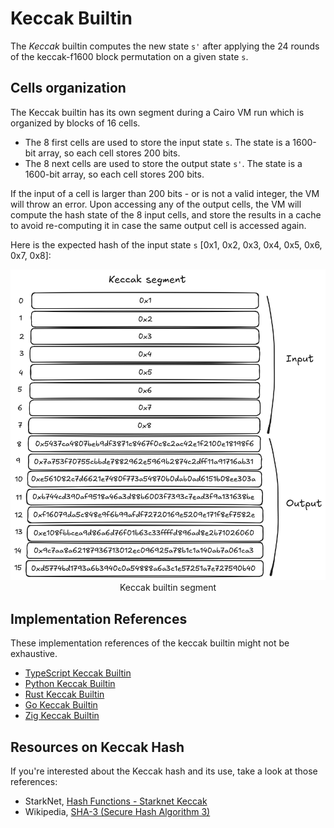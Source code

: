 # Keccak Builtin

The _Keccak_ builtin computes the new state `s'` after applying the 24 rounds of the keccak-f1600 block permutation on a given state `s`.

## Cells organization

The Keccak builtin has its own segment during a Cairo VM run which is organized by blocks of 16 cells.

- The 8 first cells are used to store the input state `s`. The state is a 1600-bit array, so each cell stores 200 bits.
- The 8 next cells are used to store the output state `s'`. The state is a 1600-bit array, so each cell stores 200 bits.

If the input of a cell is larger than 200 bits - or is not a valid integer, the VM will throw an
error. Upon accessing any of the output cells, the VM will compute the hash state of the 8 input
cells, and store the results in a cache to avoid re-computing it in case the same output cell is
accessed again.

Here is the expected hash of the input state `s` [0x1, 0x2, 0x3, 0x4, 0x5, 0x6, 0x7, 0x8]:

<div align="center">
  <img src="keccak-segment.png" alt="keccak builtin segment"/>
</div>
<div align="center">
  <span class="caption">Keccak builtin segment</span>
</div>

## Implementation References

These implementation references of the keccak builtin might not be exhaustive.

- [TypeScript Keccak Builtin](https://github.com/kkrt-labs/cairo-vm-ts/blob/58fd07d81cff4a4bb45c30ab99976ba66f0576ad/src/builtins/keccak.ts)
- [Python Keccak Builtin](https://github.com/starkware-libs/cairo-lang/blob/0e4dab8a6065d80d1c726394f5d9d23cb451706a/src/starkware/cairo/lang/builtins/keccak/keccak_builtin_runner.py)
- [Rust Keccak Builtin](https://github.com/lambdaclass/cairo-vm/blob/41476335884bf600b62995f0c005be7d384eaec5/vm/src/vm/runners/builtin_runner/keccak.rs)
- [Go Keccak Builtin](https://github.com/NethermindEth/cairo-vm-go/blob/dc02d614497f5e59818313e02d2d2f321941cbfa/pkg/vm/builtins/keccak.go)
- [Zig Keccak Builtin](https://github.com/keep-starknet-strange/ziggy-starkdust/blob/55d83e61968336f6be93486d7acf8530ba868d7e/src/vm/builtins/builtin_runner/keccak.zig)

## Resources on Keccak Hash

If you're interested about the Keccak hash and its use, take a look at those references:

- StarkNet, [Hash Functions - Starknet Keccak](https://docs.starknet.io/architecture-and-concepts/cryptography/hash-functions/#starknet_keccak)
- Wikipedia, [SHA-3 (Secure Hash Algorithm 3)](https://en.wikipedia.org/wiki/SHA-3)
